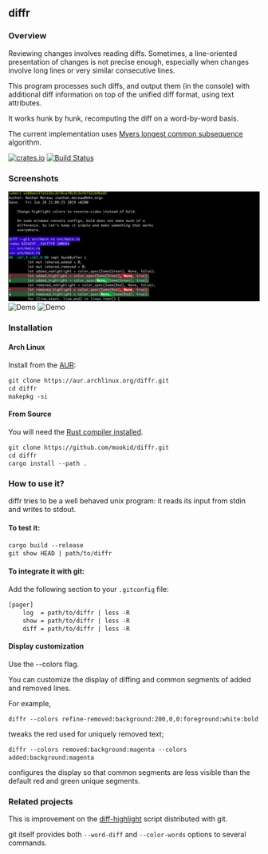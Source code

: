 ## diffr

### Overview

Reviewing changes involves reading diffs.  Sometimes, a line-oriented
presentation of changes is not precise enough, especially when changes
involve long lines or very similar consecutive lines.

This program processes such diffs, and output them (in the console)
with additional diff information on top of the unified diff format,
using text attributes.

It works hunk by hunk, recomputing the diff on a word-by-word basis.

The current implementation uses 
[Myers longest common subsequence](http://www.xmailserver.org/diff2.pdf) 
algorithm.

[![crates.io](https://img.shields.io/crates/v/diffr.svg)](https://crates.io/crates/diffr)
[![Build Status](https://dev.azure.com/nathanmoreau/diffr/_apis/build/status/mookid.diffr?branchName=master)](https://dev.azure.com/nathanmoreau/diffr/_build/latest?definitionId=4&branchName=master)

### Screenshots

![Demo](screenshots/example_simple_mac.png)
![Demo](screenshots/example_nonconsecutive.png)
![Demo](screenshots/example_cross_lines_common_tokens.png)

### Installation

#### Arch Linux

Install from the [AUR](https://aur.archlinux.org/packages/diffr/):

```
git clone https://aur.archlinux.org/diffr.git
cd diffr
makepkg -si
```

#### From Source

You will need the [Rust compiler installed](https://www.rust-lang.org/tools/install).

```
git clone https://github.com/mookid/diffr.git
cd diffr
cargo install --path .
```

### How to use it?

diffr tries to be a well behaved unix program: it reads its input from stdin
and writes to stdout.

#### To test it:
```
cargo build --release
git show HEAD | path/to/diffr
```

#### To integrate it with git:

Add the following section to your `.gitconfig` file:

```
[pager]
    log  = path/to/diffr | less -R
    show = path/to/diffr | less -R
    diff = path/to/diffr | less -R
```

#### Display customization
Use the --colors flag.

You can customize the display of diffing and common segments of added
and removed lines.

For example,

```
diffr --colors refine-removed:background:200,0,0:foreground:white:bold
```
tweaks the red used for uniquely removed text;

```
diffr --colors removed:background:magenta --colors added:background:magenta
```

configures the display so that common segments are less visible than
the default red and green unique segments.

### Related projects

This is improvement on the
[diff-highlight](https://github.com/git/git/tree/master/contrib/diff-highlight)
script distributed with git.

git itself provides both `--word-diff` and `--color-words` options to
several commands.
